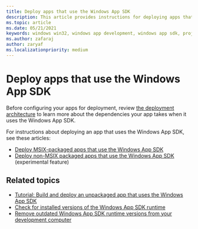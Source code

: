 ```yaml
---
title: Deploy apps that use the Windows App SDK
description: This article provides instructions for deploying apps that use the Windows App SDK.
ms.topic: article
ms.date: 05/21/2021
keywords: windows win32, windows app development, windows app sdk, project reunion 
ms.author: zafaraj
author: zaryaf
ms.localizationpriority: medium
---
```


# Deploy apps that use the Windows App SDK

Before configuring your apps for deployment, review [the deployment architecture](deployment-architecture.md) to learn more about the dependencies your app takes when it uses the Windows App SDK.

For instructions about deploying an app that uses the Windows App SDK, see these articles:

- [Deploy MSIX-packaged apps that use the Windows App SDK](deploy-packaged-apps.md)
- [Deploy non-MSIX packaged apps that use the Windows App SDK](deploy-unpackaged-apps.md) (experimental feature)

## Related topics

- [Tutorial: Build and deploy an unpackaged app that uses the Windows App SDK](tutorial-unpackaged-deployment.md)
- [Check for installed versions of the Windows App SDK runtime](check-windows-app-sdk-versions.md)
- [Remove outdated Windows App SDK runtime versions from your development computer](remove-windows-app-sdk-versions.md)
